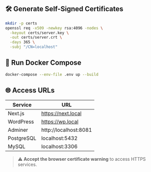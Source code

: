 ## 🛠️ Generate Self-Signed Certificates

```bash
mkdir -p certs
openssl req -x509 -newkey rsa:4096 -nodes \
  -keyout certs/server.key \
  -out certs/server.crt \
  -days 365 \
  -subj "/CN=localhost"
```

## 🚀 Run Docker Compose

```bash
docker-compose --env-file .env up --build
```

## 🌐 Access URLs

| Service    | URL                   |
| ---------- | --------------------- |
| Next.js    | https://next.local    |
| WordPress  | https://wp.local      |
| Adminer    | http://localhost:8081 |
| PostgreSQL | localhost:5432        |
| MySQL      | localhost:3306        |

> ⚠️ **Accept the browser certificate warning** to access HTTPS services.

